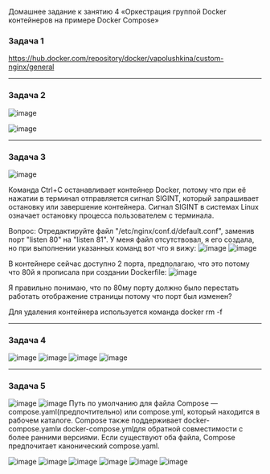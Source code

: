 Домашнее задание к занятию 4 «Оркестрация группой Docker контейнеров на примере Docker Compose»

### Задача 1

https://hub.docker.com/repository/docker/vapolushkina/custom-nginx/general

---
### Задача 2

![image](https://github.com/vapolushkina/Homework-DevOps/assets/121248099/5ce5d09d-edad-4988-8d69-29ea2efa65da)

![image](https://github.com/vapolushkina/Homework-DevOps/assets/121248099/b48f2ffa-95bc-4ba5-843a-d7a548d85f6d)


---
### Задача 3

![image](https://github.com/user-attachments/assets/d46f8dfe-93e9-4a40-9f15-59c605f589a7)

Команда Ctrl+C останавливает контейнер Docker, потому что при её нажатии в терминал отправляется сигнал SIGINT, который запрашивает остановку или завершение контейнера. Сигнал SIGINT в системах Linux означает остановку процесса пользователем с терминала.

Вопрос: Отредактируйте файл "/etc/nginx/conf.d/default.conf", заменив порт "listen 80" на "listen 81".
У меня файл отсутствовал, я его создала, но при выполнении указанных команд вот что я вижу:
![image](https://github.com/user-attachments/assets/75152473-5984-40ed-939f-61096ed8eff6)
![image](https://github.com/user-attachments/assets/1dfab98d-d88f-48d1-ba5e-b7a2934d96cb)

В контейнере сейчас доступно 2 порта, предполагаю, что это потому что 80й я прописала при создании Dockerfile:
![image](https://github.com/user-attachments/assets/2e4bbfcd-a691-4e0a-bfba-c6c9915bb3e0)

Я правильно понимаю, что по 80му порту должно было перестать работать отображение страницы потому что порт был изменен?

Для удаления контейнера используется команда docker rm -f


---
### Задача 4
![image](https://github.com/user-attachments/assets/25c02c77-ab53-4719-95a9-e7479d877224)
![image](https://github.com/user-attachments/assets/23926c35-1850-4da0-9d20-fcd4bb07636e)
![image](https://github.com/user-attachments/assets/07c88a6e-a05b-4b6b-84da-a7f8f223fde6)
![image](https://github.com/user-attachments/assets/ab45bcdc-b917-4239-bc7e-2493b10cdb70)


---
### Задача 5
![image](https://github.com/user-attachments/assets/6ce4c8c5-034c-4efc-97e5-b05470628824)
![image](https://github.com/user-attachments/assets/32ae0d37-0789-472b-90fc-09a7569460c3)
Путь по умолчанию для файла Compose — compose.yaml(предпочтительно) или compose.yml, который находится в рабочем каталоге. Compose также поддерживает docker-compose.yamlи docker-compose.ymlдля обратной совместимости с более ранними версиями. Если существуют оба файла, Compose предпочитает канонический compose.yaml.

![image](https://github.com/user-attachments/assets/1707ff91-7569-4800-ba9f-78dc57747729)
![image](https://github.com/user-attachments/assets/d560e15b-a60d-424e-b33f-0aa6c56ba435)
![image](https://github.com/user-attachments/assets/a203cb65-86ec-4ef1-a881-f388a221d38f)
![image](https://github.com/user-attachments/assets/f8f4283c-fddd-4c57-8ea3-908a9aa967b4)
![image](https://github.com/user-attachments/assets/2818c40e-e8ef-4ed8-8be7-c609099b89db)
![image](https://github.com/user-attachments/assets/b33e1cb3-facf-4dc2-b1c3-7695582cf21f)













